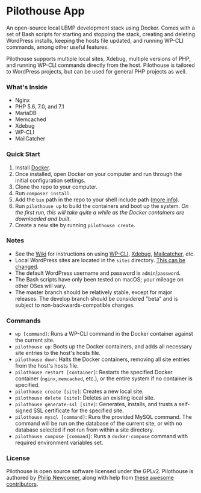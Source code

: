 # Pilothouse App

An open-source local LEMP development stack using Docker. Comes with a set of Bash scripts for starting and stopping the stack, creating and deleting WordPress installs, keeping the hosts file updated, and running WP-CLI commands, among other useful features.

Pilothouse supports multiple local sites, Xdebug, multiple versions of PHP, and running WP-CLI commands directly from the host. Pilothouse is tailored to WordPress projects, but can be used for general PHP projects as well.

### What's Inside

- Nginx
- PHP 5.6, 7.0, and 7.1
- MariaDB
- Memcached
- Xdebug
- WP-CLI
- MailCatcher

### Quick Start

1. Install [Docker](https://www.docker.com/products/docker#/mac).
2. Once installed, open Docker on your computer and run through the initial configuration settings.
3. Clone the repo to your computer.
4. Run `composer install`.
5. Add the `bin` path in the repo to your shell include path ([more info](https://github.com/Pilothouse-App/pilothouse/wiki/Shell-Include-Path-Configuration)).
6. Run `pilothouse up` to build the containers and boot up the system. *On the first run, this will take quite a while as the Docker containers are downloaded and built.*
7. Create a new site by running `pilothouse create`.

### Notes

- See the [Wiki](https://github.com/Pilothouse-App/pilothouse/wiki) for instructions on using [WP-CLI](https://github.com/Pilothouse-App/pilothouse/wiki/Using-WP-CLI), [Xdebug](https://github.com/Pilothouse-App/pilothouse/wiki/Using-Xdebug), [Mailcatcher](https://github.com/Pilothouse-App/pilothouse/wiki/Using-Mailcatcher), etc.
- Local WordPress sites are located in the `sites` directory. [This can be changed](https://github.com/Pilothouse-App/pilothouse/wiki/Changing-the-Location-of-the-%22sites%22-Directory).
- The default WordPress username and password is `admin`/`password`.
- The Bash scripts have only been tested on macOS; your mileage on other OSes will vary.
- The master branch should be relatively stable, except for major releases. The develop branch should be considered "beta" and is subject to non-backwards-compatible changes.

### Commands

- `wp [command]`: Runs a WP-CLI command in the Docker container against the current site.
- `pilothouse up`: Boots up the Docker containers, and adds all necessary site entries to the host's hosts file.
- `pilothouse down`: Halts the Docker containers, removing all site entries from the host's hosts file.
- `pilothouse restart [container]`: Restarts the specified Docker container (`nginx`, `memcached`, etc.), or the entire system if no container is specified.
- `pilothouse create [site]`: Creates a new local site.
- `pilothouse delete [site]`: Deletes an existing local site.
- `pilothouse generate-ssl [site]`: Generates, installs, and trusts a self-signed SSL certificate for the specified site.
- `pilothouse mysql [command]`: Runs the provided MySQL command. The command will be run on the database of the current site, or with no database selected if not run from within a site directory.
- `pilothouse compose [command]`: Runs a `docker-compose` command with required environment variables set.

### License

Pilothouse is open source software licensed under the GPLv2. Pilothouse is authored by [Philip Newcomer](https://github.com/philipnewcomer), along with help from [these awesome contributors](https://github.com/Pilothouse-App/pilothouse/graphs/contributors).
